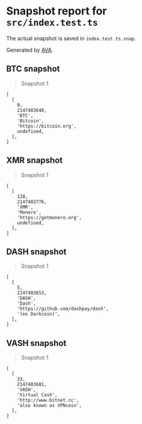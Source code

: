# Snapshot report for `src/index.test.ts`

The actual snapshot is saved in `index.test.ts.snap`.

Generated by [AVA](https://avajs.dev).

## BTC snapshot

> Snapshot 1

    [
      [
        0,
        2147483648,
        'BTC',
        'Bitcoin',
        'https://bitcoin.org',
        undefined,
      ],
    ]

## XMR snapshot

> Snapshot 1

    [
      [
        128,
        2147483776,
        'XMR',
        'Monero',
        'https://getmonero.org',
        undefined,
      ],
    ]

## DASH snapshot

> Snapshot 1

    [
      [
        5,
        2147483653,
        'DASH',
        'Dash',
        'https://github.com/dashpay/dash',
        '(ex Darkcoin)',
      ],
    ]

## VASH snapshot

> Snapshot 1

    [
      [
        33,
        2147483681,
        'VASH',
        'Virtual Cash',
        'http://www.bitnet.cc',
        'also known as VPNcoin',
      ],
    ]
